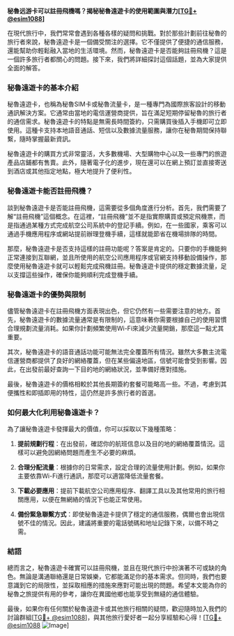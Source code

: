 **秘魯远游卡可以註冊飛機嗎？揭秘秘魯遠遊卡的使用範圍與潛力[[TG💪+ @esim1088](https://t.me/s/esim1088)]**

在現代旅行中，我們常常會遇到各種各樣的疑問和挑戰。對於那些計劃前往秘魯的旅行者來說，秘魯遠遊卡是一個備受關注的選擇。它不僅提供了便捷的通信服務，還能幫助你輕鬆融入當地的生活環境。然而，秘魯遠遊卡是否能夠註冊飛機？這是一個許多旅行者都關心的問題。接下來，我們將詳細探討這個話題，並為大家提供全面的解答。

### **秘魯遠遊卡的基本介紹**

秘魯遠遊卡，也稱為秘魯SIM卡或秘魯流量卡，是一種專門為國際旅客設計的移動通訊解決方案。它通常由當地的電信運營商提供，旨在滿足短期停留秘魯的旅行者的通信需求。秘魯遠遊卡的特點是無需長時間簽約，只需購買後插入手機即可立即使用。這種卡支持本地語音通話、短信以及數據流量服務，讓你在秘魯期間保持聯繫，隨時掌握最新資訊。

秘魯遠遊卡的購買方式非常靈活，大多數機場、大型購物中心以及一些專門的旅遊產品店鋪都有售賣。此外，隨著電子化的進步，現在還可以在網上預訂並直接寄送到酒店或其他指定地點，極大地提升了便利性。

### **秘魯遠遊卡能否註冊飛機？**

談到秘魯遠遊卡是否能註冊飛機，這需要從多個角度進行分析。首先，我們需要了解“註冊飛機”這個概念。在這裡，“註冊飛機”並不是指實際購買或預定飛機票，而是指通過某種方式完成航空公司系統中的登記手續。例如，在一些國家，乘客可以通過手機應用程序或網站提前辦理登機手續，這樣就能節省在機場排隊的時間。

那麼，秘魯遠遊卡是否支持這樣的註冊功能呢？答案是肯定的。只要你的手機能夠正常連接到互聯網，並且所使用的航空公司應用程序或官網支持移動設備操作，那麼使用秘魯遠遊卡就可以輕鬆完成飛機註冊。秘魯遠遊卡提供的穩定數據流量，足以支撐這些操作，確保你能夠順利完成登機手續。

### **秘魯遠遊卡的優勢與限制**

儘管秘魯遠遊卡在註冊飛機方面表現出色，但它仍然有一些需要注意的地方。首先，秘魯遠遊卡的數據流量通常是有限制的，這意味著你需要根據自己的使用習慣合理規劃流量消耗。如果你計劃頻繁使用Wi-Fi來減少流量開銷，那麼這一點尤其重要。

其次，秘魯遠遊卡的語音通話功能可能無法完全覆蓋所有情況。雖然大多數主流電信運營商都提供了良好的網絡覆蓋，但在某些偏遠地區，信號可能會受到影響。因此，在出發前最好查詢一下目的地的網絡狀況，並準備好應對措施。

最後，秘魯遠遊卡的價格相較於其他長期簽約套餐可能略高一些。不過，考慮到其便攜性和即插即用的特性，這仍然是許多旅行者的首選。

### **如何最大化利用秘魯遠遊卡？**

為了讓秘魯遠遊卡發揮最大的價值，你可以採取以下幾種策略：

1. **提前規劃行程**：在出發前，確認你的航班信息以及目的地的網絡覆蓋情況。這樣可以避免因網絡問題而產生不必要的麻煩。
   
2. **合理分配流量**：根據你的日常需求，設定合理的流量使用計劃。例如，如果你主要依靠Wi-Fi進行通訊，那麼可以適當降低流量套餐。

3. **下載必要應用**：提前下載航空公司應用程序、翻譯工具以及其他常用的旅行相關應用，以便在無網絡的情況下也能正常使用。

4. **備份緊急聯繫方式**：即使秘魯遠遊卡提供了穩定的通信服務，偶爾也會出現信號不佳的情況。因此，建議將重要的電話號碼和地址記錄下來，以備不時之需。

### **結語**

總而言之，秘魯遠遊卡確實可以註冊飛機，並且在現代旅行中扮演著不可或缺的角色。無論是溝通聯絡還是日常娛樂，它都能滿足你的基本需求。但同時，我們也要意識到它的局限性，並採取相應的措施來應對可能出現的問題。希望本文能為你的秘魯之旅提供有用的參考，讓你在異國他鄉也能享受到無縫的通信體驗。

最後，如果你有任何關於秘魯遠遊卡或其他旅行相關的疑問，歡迎隨時加入我們的討論群組[[TG💪+ @esim1088](https://t.me/s/esim1088)]，與其他旅行愛好者一起分享經驗和心得！[[TG💪+ @esim1088](https://t.me/s/esim1088) ![Image](https://i.postimg.cc/4NQfJmqS/Snipaste-2025-05-13-00-14-12.png)]